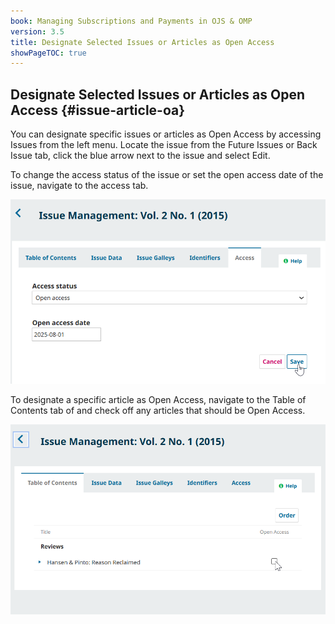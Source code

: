 ```yaml
---
book: Managing Subscriptions and Payments in OJS & OMP
version: 3.5
title: Designate Selected Issues or Articles as Open Access
showPageTOC: true
---
```


## Designate Selected Issues or Articles as Open Access {#issue-article-oa}

You can designate specific issues or articles as Open Access by accessing Issues from the left menu. Locate the issue from the Future Issues or Back Issue tab, click the blue arrow next to the issue and select Edit.

To change the access status of the issue or set the open access date of the issue, navigate to the access tab. 

![The “Access” tab of an issue showing the Access Status as Subscription, with an Open Access date set in the future .](./assets/issue-access-3.5.png)


To designate a specific article as Open Access, navigate to the Table of Contents tab of and check off any articles that should be Open Access.

![The Table of Contents tab showing a list of articles with a checkbox for each article to mark the article as Open Access.](./assets/article-access-3.5.png)

